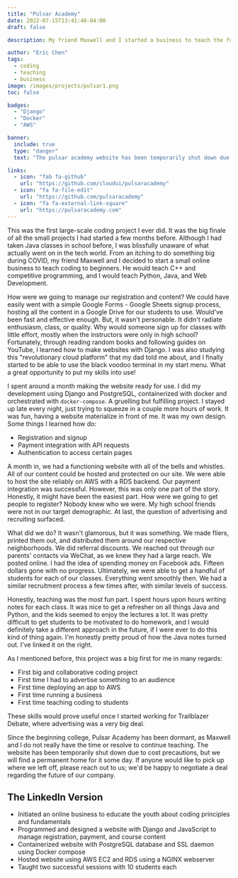 ```yaml
---
title: "Pulsar Academy"
date: 2022-07-15T13:41:48-04:00
draft: false

description: My friend Maxwell and I started a business to teach the fundamentals of programming to beginners. We built an online platform using Django that served content to dozens of students. 

author: "Eric Chen"
tags:
  - coding
  - teaching
  - business
image: /images/projects/pulsar1.png
toc: false

badges: 
  - "Django"
  - "Docker"
  - "AWS"

banner:
  include: true
  type: "danger"
  text: "The pulsar academy website has been temporarily shut down due to cost." 

links:
  - icon: "fab fa-github"
    url: "https://github.com/cloudui/pulsaracademy"
  - icon: "fa fa-file-edit"
    url: "https://github.com/pulsaracademy"
  - icon: "fa fa-external-link-square"
    url: "https://pulsaracademy.com"
---
```



This was the first large-scale coding project I ever did. It was the big finale of all the small projects I had started a few months before. Although I had taken Java classes in school before, I was blissfully unaware of what actually went on in the tech world. From an itching to do something big during COVID, my friend Maxwell and I decided to start a small online business to teach coding to beginners. He would teach C++ and competitive programming, and I would teach Python, Java, and Web Development.

How were we going to manage our registration and content? We could have easily went with a simple Google Forms - Google Sheets signup process, hosting all the content in a Google Drive for our students to use. Would've been fast and effective enough. But, it wasn't personable. It didn't radiate enthusiasm, class, or quality. Why would someone sign up for classes with little effort, mostly when the instructors were only in high school? Fortunately, through reading random books and following guides on YouTube, I learned how to make websites with Django. I was also studying this "revolutionary cloud platform" that my dad told me about, and I finally started to be able to use the black voodoo terminal in my start menu. What a great opportunity to put my skills into use!

I spent around a month making the website ready for use. I did my development using Django and PostgreSQL, containerized with docker and orchestrated with `docker-compose`. A gruelling but fulfilling project. I stayed up late every night, just trying to squeeze in a couple more hours of work. It was fun, having a website materialize in front of me. It was my own design. Some things I learned how do: 

- Registration and signup
- Payment integration with API requests
- Authentication to access certain pages

A month in, we had a functioning website with all of the bells and whistles. All of our content could be hosted and protected on our site. We were able to host the site reliably on AWS with a RDS backend. Our payment integration was successful. However, this was only one part of the story. Honestly, it might have been the easiest part. How were we going to get people to register? Nobody knew who we were. My high school friends were not in our target demographic. At last, the question of advertising and recruiting surfaced. 

What did we do? It wasn't glamorous, but it was something. We made fliers, printed them out, and distributed them around our respective neighborhoods. We did referral discounts. We reached out through our parents' contacts via WeChat, as we knew they had a large reach. We posted online. I had the idea of spending money on Facebook ads. Fifteen dollars gone with no progress. Ultimately, we were able to get a handful of students for each of our classes. Everything went smoothly then. We had a similar recruitment process a few times after, with similar levels of success.

Honestly, teaching was the most fun part. I spent hours upon hours writing notes for each class. It was nice to get a refresher on all things Java and Python, and the kids seemed to enjoy the lectures a lot. It was pretty difficult to get students to be motivated to do homework, and I would definitely take a different approach in the future, if I were ever to do this kind of thing again. I'm honestly pretty proud of how the Java notes turned out. I've linked it on the right. 

As I mentioned before, this project was a big first for me in many regards:
- First big and collaborative coding project
- First time I had to advertise something to an audience
- First time deploying an app to AWS
- First time running a business
- First time teaching coding to students

These skills would prove useful once I started working for Trailblazer Debate, where advertising was a very big deal. 

Since the beginning college, Pulsar Academy has been dormant, as Maxwell and I do not really have the time or resolve to continue teaching. The website has been temporarily shut down due to cost precautions, but we will find a permanent home for it some day. If anyone would like to pick up where we left off, please reach out to us; we'd be happy to negotiate a deal regarding the future of our company.

## The LinkedIn Version

- Initiated an online business to educate the youth about coding principles and fundamentals
- Programmed and designed a website with Django and JavaScript to manage registration, payment, and course content
- Containerized website with PostgreSQL database and SSL daemon using Docker compose
- Hosted website using AWS EC2 and RDS using a NGINX webserver
- Taught two successful sessions with 10 students each



 